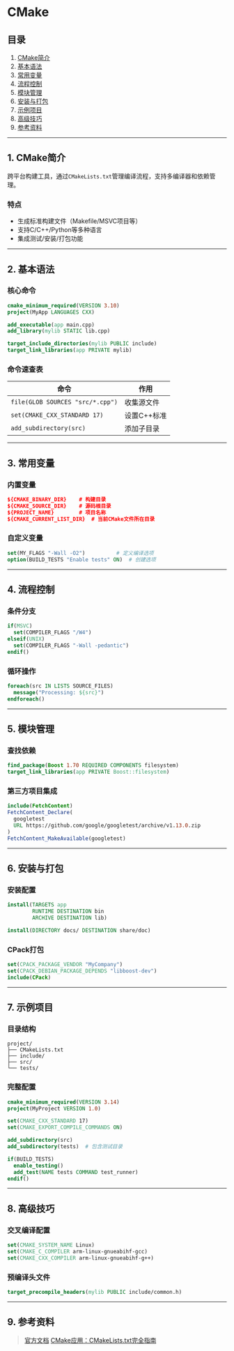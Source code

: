 # CMake

## 目录
1. [CMake简介](#1-cmake简介)
2. [基本语法](#2-基本语法)
3. [常用变量](#3-常用变量)
4. [流程控制](#4-流程控制)
5. [模块管理](#5-模块管理)
6. [安装与打包](#6-安装与打包)
7. [示例项目](#7-示例项目)
8. [高级技巧](#8-高级技巧)
9. [参考资料](#9-参考资料)

---

## 1. CMake简介
跨平台构建工具，通过`CMakeLists.txt`管理编译流程，支持多编译器和依赖管理。

### 特点
- 生成标准构建文件（Makefile/MSVC项目等）
- 支持C/C++/Python等多种语言
- 集成测试/安装/打包功能

---

## 2. 基本语法
### 核心命令
```cmake
cmake_minimum_required(VERSION 3.10)
project(MyApp LANGUAGES CXX)

add_executable(app main.cpp)
add_library(mylib STATIC lib.cpp)

target_include_directories(mylib PUBLIC include)
target_link_libraries(app PRIVATE mylib)
```

### 命令速查表
| 命令 | 作用 |
|------|------|
| `file(GLOB SOURCES "src/*.cpp")` | 收集源文件 |
| `set(CMAKE_CXX_STANDARD 17)` | 设置C++标准 |
| `add_subdirectory(src)` | 添加子目录 |

---

## 3. 常用变量
### 内置变量
```cmake
${CMAKE_BINARY_DIR}    # 构建目录
${CMAKE_SOURCE_DIR}    # 源码根目录
${PROJECT_NAME}        # 项目名称
${CMAKE_CURRENT_LIST_DIR}  # 当前CMake文件所在目录
```

### 自定义变量
```cmake
set(MY_FLAGS "-Wall -O2")          # 定义编译选项
option(BUILD_TESTS "Enable tests" ON)  # 创建选项
```

---

## 4. 流程控制
### 条件分支
```cmake
if(MSVC)
  set(COMPILER_FLAGS "/W4")
elseif(UNIX)
  set(COMPILER_FLAGS "-Wall -pedantic")
endif()
```

### 循环操作
```cmake
foreach(src IN LISTS SOURCE_FILES)
  message("Processing: ${src}")
endforeach()
```

---

## 5. 模块管理
### 查找依赖
```cmake
find_package(Boost 1.70 REQUIRED COMPONENTS filesystem)
target_link_libraries(app PRIVATE Boost::filesystem)
```

### 第三方项目集成
```cmake
include(FetchContent)
FetchContent_Declare(
  googletest
  URL https://github.com/google/googletest/archive/v1.13.0.zip
)
FetchContent_MakeAvailable(googletest)
```

---

## 6. 安装与打包
### 安装配置
```cmake
install(TARGETS app
        RUNTIME DESTINATION bin
        ARCHIVE DESTINATION lib)

install(DIRECTORY docs/ DESTINATION share/doc)
```

### CPack打包
```cmake
set(CPACK_PACKAGE_VENDOR "MyCompany")
set(CPACK_DEBIAN_PACKAGE_DEPENDS "libboost-dev")
include(CPack)
```

---

## 7. 示例项目
### 目录结构
```
project/
├── CMakeLists.txt
├── include/
├── src/
└── tests/
```

### 完整配置
```cmake
cmake_minimum_required(VERSION 3.14)
project(MyProject VERSION 1.0)

set(CMAKE_CXX_STANDARD 17)
set(CMAKE_EXPORT_COMPILE_COMMANDS ON)

add_subdirectory(src)
add_subdirectory(tests)  # 包含测试目录

if(BUILD_TESTS)
  enable_testing()
  add_test(NAME tests COMMAND test_runner)
endif()
```

---

## 8. 高级技巧
### 交叉编译配置
```cmake
set(CMAKE_SYSTEM_NAME Linux)
set(CMAKE_C_COMPILER arm-linux-gnueabihf-gcc)
set(CMAKE_CXX_COMPILER arm-linux-gnueabihf-g++)
```

### 预编译头文件
```cmake
target_precompile_headers(mylib PUBLIC include/common.h)
```

---

## 9. 参考资料
> [官方文档](https://cmake.org/cmake/help/latest/)
> [CMake应用：CMakeLists.txt完全指南](https://zhuanlan.zhihu.com/p/371257515)